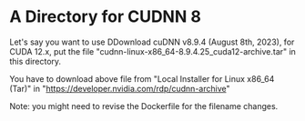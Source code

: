 # A Directory for CUDNN 8

Let's say you want to use DDownload cuDNN v8.9.4 (August 8th, 2023), for CUDA 12.x, put the file "cudnn-linux-x86_64-8.9.4.25_cuda12-archive.tar" in this directory. 

You have to download above file from "Local Installer for Linux x86_64 (Tar)" in "https://developer.nvidia.com/rdp/cudnn-archive"


Note: you might need to revise the Dockerfile for the filename changes.
